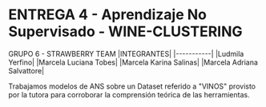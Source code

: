 # ENTREGA 4 - Aprendizaje No Supervisado - WINE-CLUSTERING
GRUPO 6 - STRAWBERRY TEAM 
|INTEGRANTES|
|-----------|
|Ludmila Yerfino|
|Marcela Luciana Tobes|
|Marcela Karina Salinas|
|Marcela Adriana Salvattore|

Trabajamos modelos de ANS sobre un Dataset referido a "VINOS" provisto por la tutora para corroborar la comprensión teórica de las herramientas. 
